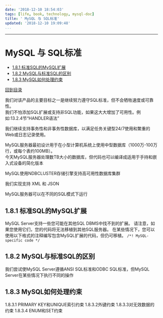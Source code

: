 ```yaml
---
date: '2018-12-10 18:54:03'
tags: [life, book, technology, mysql-doc]
title: ' MySQL 与 SQL标准'
updated: '2018-12-10 19:09:48'
...
```

---
#  MySQL 与 SQL标准
<!-- MarkdownTOC -->

- [1.8.1 标准SQL的MySQL扩展](#181-%E6%A0%87%E5%87%86sql%E7%9A%84mysql%E6%89%A9%E5%B1%95)
- [1.8.2 MySQL与标准SQL的区别](#182-mysql%E4%B8%8E%E6%A0%87%E5%87%86sql%E7%9A%84%E5%8C%BA%E5%88%AB)
- [1.8.3 MySQL如何处理约束](#183-mysql%E5%A6%82%E4%BD%95%E5%A4%84%E7%90%86%E7%BA%A6%E6%9D%9F)

<!-- /MarkdownTOC -->
[回到目录](../index.md)

我们对该产品的主要目标之一是继续努力遵守SQL标准，但不会牺牲速度或可靠性。  
我们不怕添加SQL扩展或支持非SQL功能，如果这大大增加了可用性。例如:13.2.4节“HANDLER语法”  

我们继续支持事务性和非事务性数据库，以满足任务关键型24/7使用和繁重的Web或日志记录使用。

MySQL服务器最初设计用于在小型计算机系统上使用中型数据库（1000万-100万行，或每个表约100MB）。  
今天MySQL服务器处理数TB大小的数据库，但代码也可以编译成适用于手持和嵌入式设备的简化版本

MySQL使用NDBCLUSTER存储引擎支持高可用性数据库集群

我们实现支持 XML 和 JSON

MySQL服务器可以在不同的SQL模式下运行

<a id="181-%E6%A0%87%E5%87%86sql%E7%9A%84mysql%E6%89%A9%E5%B1%95"></a>
## 1.8.1 标准SQL的MySQL扩展

MySQL Server支持一些您可能在其他SQL DBMS中找不到的扩展。
请注意，如果您使用它们，您的代码将无法移植到其他SQL服务器。
在某些情况下，您可以使用以下格式的注释编写包含MySQL扩展的代码，但仍可移植。
`/*! MySQL-specific code */`

<a id="182-mysql%E4%B8%8E%E6%A0%87%E5%87%86sql%E7%9A%84%E5%8C%BA%E5%88%AB"></a>
## 1.8.2 MySQL与标准SQL的区别
我们尝试使MySQL Server遵循ANSI SQL标准和ODBC SQL标准，但MySQL Server在某些情况下执行不同的操作

<a id="183-mysql%E5%A6%82%E4%BD%95%E5%A4%84%E7%90%86%E7%BA%A6%E6%9D%9F"></a>
## 1.8.3 MySQL如何处理约束
1.8.3.1 PRIMARY KEY和UNIQUE索引约束
1.8.3.2外键约束
1.8.3.3对无效数据的约束
1.8.3.4 ENUM和SET约束
